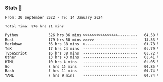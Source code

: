 ### Stats 👋
<!--START_SECTION:waka-->

```txt
From: 30 September 2022 - To: 14 January 2024

Total Time: 970 hrs 21 mins

Python              626 hrs 36 mins >>>>>>>>>>>>>>>>---------   64.58 %
Rust                179 hrs 50 mins >>>>>--------------------   18.53 %
Markdown            36 hrs 38 mins  >------------------------   03.78 %
TeX                 17 hrs 24 mins  -------------------------   01.79 %
TypeScript          16 hrs 38 mins  -------------------------   01.72 %
Other               13 hrs 43 mins  -------------------------   01.41 %
HTML                10 hrs 8 mins   -------------------------   01.05 %
Go                  8 hrs 15 mins   -------------------------   00.85 %
Bash                7 hrs 11 mins   -------------------------   00.74 %
YAML                7 hrs 9 mins    -------------------------   00.74 %
```

<!--END_SECTION:waka-->

<!--
**buhaytza2005/buhaytza2005** is a ✨ _special_ ✨ repository because its `README.md` (this file) appears on your GitHub profile.

Here are some ideas to get you started:

- 🔭 I’m currently working on ...
- 🌱 I’m currently learning ...
- 👯 I’m looking to collaborate on ...
- 🤔 I’m looking for help with ...
- 💬 Ask me about ...
- 📫 How to reach me: ...
- 😄 Pronouns: ...
- ⚡ Fun fact: ...
-->



